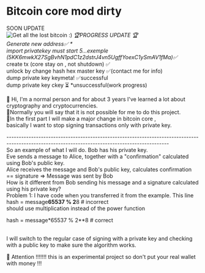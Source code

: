 # Bitcoin core mod dirty
SOON UPDATE  <br>
<img src="https://github.com/bekli23/v0.17.0.1-g-01xploid-development-dirty/blob/main/bitoins-to-bits-2.jpg?raw=true" alt="Get all the lost bitcoin :)">
*🏆PROGRESS UPDATE 🏆<br>
Generate new address✅ * <br>
import privatekey must start 5...exemple (5KK6mwkX27SgBvhN1pdC1z2dstrJ4vn5UgffYoexC1ySmAV1fMa)✅* <br>
create tx (core stay on , not shutdown) ✅<br>
unlock by change hash hex master key ✅(contact me for info) <br>
dump private key keymeta!  ✅successful <br>
dump private key ckey ⏳ *unsuccessful(work progress) <br>

👀 Hi, I'm a normal person and for about 3 years I've learned a lot about cryptography and cryptocurrencies. <br>
👀Normally you will say that it is not possible for me to do this project.<br>
👀In the first part I will make a major change in bitcoin core ,<br>
basically I want to stop signing transactions only with private key.<br>

------------------------------------------------------------------------------------------------------------------------------------------------<br>
     So an example of what I will do.
Bob has his private key.<br>
Eve sends a message to Alice, together with a "confirmation" calculated using Bob's public key.<br>
Alice receives the message and Bob's public key, calculates confirmation == signature => Message was sent by Bob <br>
How is it different from Bob sending his message and a signature calculated using his private key?<br>
Problem 1: I have  code when you transferred it from the example. This line<br>
hash = message**65537 % 2**8  # incorrect<br>
should use multiplication instead of the power function<br>

hash = message*65537 % 2**8  # correct<br>
<br>

I will switch to the regular case of signing with a private key and checking with a public key to make sure the algorithm works.<br>

🌱 Attention !!!!!!! this is an experimental project so don't put your real wallet with money !!!
